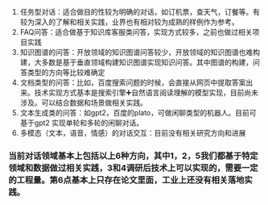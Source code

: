 
1. 任务型对话：适合做目的性较为明确的对话，如订机票，查天气，订餐等。有较为深入的了解和相关实践，业界也有相对较为成熟的样例作为参考。
2. FAQ问答：适合做基于知识库客服类问答，实现方式较多，之前也做过相关项目实践
3. 知识图谱的问答：开放领域的知识图谱问答较少，开放领域的知识图谱也难构建，大多数是基于垂直领域构建知识图谱实现知识问答。其中图谱的构建，问答类型的方向等比较难确定
4. 文档类型的问答：比如，百度搜索问题的时候，会直接从网页中提取答案出来。技术实现方式基本是搜索引擎➕自然语言阅读理解的模型实现，目前尚未涉及。可以结合数据和场景做相关实践。
5. 文本生成类的问答：如gpt2，百度的plato，可做闲聊类型的机器人。目前可基于gpt2 实现单轮和多轮的闲聊对话。
6. 多模态（文本，语音，情感）的对话交互：目前没有相关研究方向和进展

### 当前对话领域基本上包括以上6种方向，其中1，2，5我们都基于特定领域和数据做过相关实践，3和4调研后技术上可以实现的，需要一定的工程量。第6点基本上只存在论文里面，工业上还没有相关落地实践。



